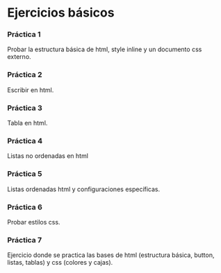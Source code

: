 # Ejercicios básicos

### Práctica 1
Probar la estructura básica de html, style inline y un documento css externo.

### Práctica 2
Escribir en html.

### Práctica 3
Tabla en html.

### Práctica 4
Listas no ordenadas en html

### Práctica 5
Listas ordenadas html y configuraciones específicas.

### Práctica 6

Probar estilos css.

### Práctica 7

Ejercicio donde se practica las bases de html (estructura básica, button, listas, tablas) y css (colores y cajas).